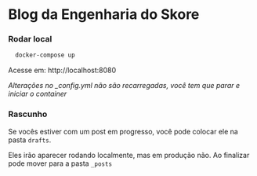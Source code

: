 # Blog da Engenharia do Skore

### Rodar local

```sh
  docker-compose up
```

Acesse em: http://localhost:8080

_Alterações no \_config.yml não são recarregadas, você tem que parar e iniciar o container_

### Rascunho

Se vocês estiver com um post em progresso, você pode colocar ele na pasta `drafts`.

Eles irão aparecer rodando localmente, mas em produção não. Ao finalizar pode mover
para a pasta `_posts`
